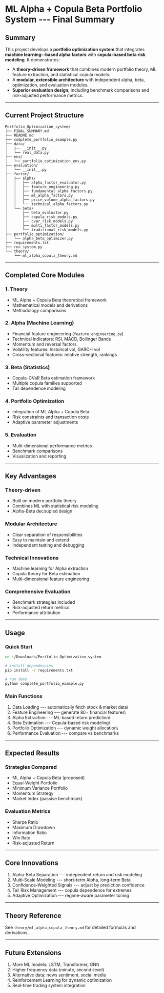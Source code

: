 # ML Alpha + Copula Beta Portfolio System --- Final Summary

## Summary

This project develops a **portfolio optimization system** that
integrates **machine learning--based alpha factors** with **copula-based
beta risk modeling**. It demonstrates:
- A **theory-driven framework** that combines modern portfolio theory,
ML feature extraction, and statistical copula models.
- A **modular, extensible architecture** with independent alpha, beta,
optimization, and evaluation modules.
- **Superior evaluation design**, including benchmark comparisons and
risk-adjusted performance metrics.

------------------------------------------------------------------------

## Current Project Structure

    Portfolio_Optimization_system/
    ├── FINAL_SUMMARY.md
    ├── README.md
    ├── complete_portfolio_example.py
    ├── data/
    │   ├── __init__.py
    │   └── real_data.py
    ├── env/
    │   └── portfolio_optimization_env.py
    ├── evaluation/
    │   └── __init__.py
    ├── factor/
    │   ├── alpha/
    │   │   ├── alpha_factor_evaluator.py
    │   │   ├── feature_engineering.py
    │   │   ├── fundamental_alpha_factors.py
    │   │   ├── ml_alpha_factors.py
    │   │   ├── price_volume_alpha_factors.py
    │   │   └── technical_alpha_factors.py
    │   └── beta/
    │       ├── beta_evaluator.py
    │       ├── copula_risk_models.py
    │       ├── cvar_risk_models.py
    │       ├── multi_factor_models.py
    │       └── traditional_risk_models.py
    ├── portfolio_optimization/
    │   └── alpha_beta_optimizer.py
    ├── requirements.txt
    ├── run_system.py
    └── theory/
        └── ml_alpha_copula_theory.md

------------------------------------------------------------------------

## Completed Core Modules

### 1. Theory

-   ML Alpha + Copula Beta theoretical framework
-   Mathematical models and derivations
-   Methodology comparisons

### 2. Alpha (Machine Learning)

-   Financial feature engineering (`feature_engineering.py`)
-   Technical indicators: RSI, MACD, Bollinger Bands
-   Momentum and reversal factors
-   Volatility features: historical vol, GARCH vol
-   Cross-sectional features: relative strength, rankings

### 3. Beta (Statistics)

-   Copula-CVaR Beta estimation framework
-   Multiple copula families supported
-   Tail dependence modeling

### 4. Portfolio Optimization

-   Integration of ML Alpha + Copula Beta
-   Risk constraints and transaction costs
-   Adaptive parameter adjustments

### 5. Evaluation

-   Multi-dimensional performance metrics
-   Benchmark comparisons
-   Visualization and reporting

------------------------------------------------------------------------

## Key Advantages

### Theory-driven

-   Built on modern portfolio theory
-   Combines ML with statistical risk modeling
-   Alpha-Beta decoupled design

### Modular Architecture

-   Clear separation of responsibilities
-   Easy to maintain and extend
-   Independent testing and debugging

### Technical Innovations

-   Machine learning for Alpha extraction
-   Copula theory for Beta estimation
-   Multi-dimensional feature engineering

### Comprehensive Evaluation

-   Benchmark strategies included
-   Risk-adjusted return metrics
-   Performance attribution

------------------------------------------------------------------------

## Usage

### Quick Start

``` bash
cd ~/Downloads/Portfolio_Optimization_system

# install dependencies
pip install -r requirements.txt

# run demo
python complete_portfolio_example.py
```

### Main Functions

1.  Data Loading --- automatically fetch stock & market data\
2.  Feature Engineering --- generate 80+ financial features\
3.  Alpha Extraction --- ML-based return prediction\
4.  Beta Estimation --- Copula-based risk modeling\
5.  Portfolio Optimization --- dynamic weight allocation\
6.  Performance Evaluation --- compare vs benchmarks

------------------------------------------------------------------------

## Expected Results

### Strategies Compared

-   ML Alpha + Copula Beta (proposed)
-   Equal-Weight Portfolio
-   Minimum Variance Portfolio
-   Momentum Strategy
-   Market Index (passive benchmark)

### Evaluation Metrics

-   Sharpe Ratio
-   Maximum Drawdown
-   Information Ratio
-   Win Rate
-   Risk-adjusted Return

------------------------------------------------------------------------

## Core Innovations

1.  Alpha-Beta Separation --- independent return and risk modeling
2.  Multi-Scale Modeling --- short-term Alpha, long-term Beta
3.  Confidence-Weighted Signals --- adjust by prediction confidence
4.  Tail Risk Management --- copula dependence for extremes
5.  Adaptive Optimization --- regime-aware parameter tuning

------------------------------------------------------------------------

## Theory Reference

See `theory/ml_alpha_copula_theory.md` for detailed formulas and
derivations.

------------------------------------------------------------------------

## Future Extensions

1.  More ML models: LSTM, Transformer, GNN
2.  Higher frequency data (minute, second-level)
3.  Alternative data: news sentiment, social media
4.  Reinforcement Learning for dynamic optimization
5.  Real-time trading system integration
